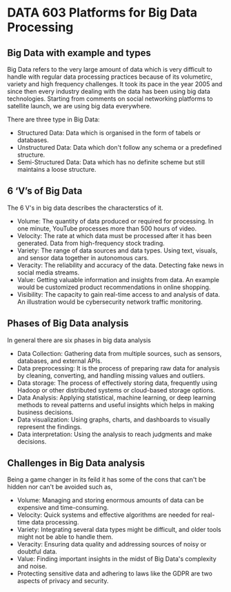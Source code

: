 # DATA 603 Platforms for Big Data Processing

## Big Data with example and types
Big Data refers to the very large amount of data which is very difficult to handle with regular data processing practices because of its volumetirc, variety and high frequency challenges. It took its pace in the year 2005 and since then every industry dealing with the data has been using big data technologies. Starting from comments on social networking platforms to satellite launch, we are using big data everywhere.

There are three type in Big Data:
- Structured Data: Data which is organised in the form of tabels or databases.
- Unstructured Data: Data which don't follow any schema or a predefined structure.
- Semi-Structured Data: Data which has no definite scheme but still maintains a loose structure.

## 6 ‘V’s of Big Data
The 6 V's in big data describes the characterstics of it.

- Volume: The quantity of data produced or required for processing. In one minute, YouTube processes more than 500 hours of video.
- Velocity: The rate at which data must be processed after it has been generated. Data from high-frequency stock trading.
- Variety: The range of data sources and data types. Using text, visuals, and sensor data together in autonomous cars.
- Veracity: The reliability and accuracy of the data. Detecting fake news in social media streams.
- Value: Getting valuable information and insights from data. An example would be customized product recommendations in online shopping.
- Visibility: The capacity to gain real-time access to and analysis of data. An illustration would be cybersecurity network traffic monitoring.

## Phases of Big Data analysis
In general there are six phases in big data analysis

- Data Collection: Gathering data from multiple sources, such as sensors, databases, and external APIs.
- Data preprocessing: It is the process of preparing raw data for analysis by cleaning, converting, and handling missing values and outliers.
- Data storage: The process of effectively storing data, frequently using Hadoop or other distributed systems or cloud-based storage options.
- Data Analysis: Applying statistical, machine learning, or deep learning methods to reveal patterns and useful insights which helps in making business decisions.
- Data visualization: Using graphs, charts, and dashboards to visually represent the findings.
- Data interpretation: Using the analysis to reach judgments and make decisions.


## Challenges in Big Data analysis
Being a game changer in its feild it has some of the cons that can't be hidden nor can't be avoided such as,

- Volume: Managing and storing enormous amounts of data can be expensive and time-consuming.
- Velocity: Quick systems and effective algorithms are needed for real-time data processing.
- Variety: Integrating several data types might be difficult, and older tools might not be able to handle them.
- Veracity: Ensuring data quality and addressing sources of noisy or doubtful data.
- Value: Finding important insights in the midst of Big Data's complexity and noise.
- Protecting sensitive data and adhering to laws like the GDPR are two aspects of privacy and security.

